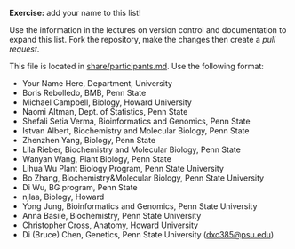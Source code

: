 **Exercise:** add your name to this list!

Use the information in the lectures on version control and documentation to expand this list.
Fork the repository, make the changes then create a *pull request*.

This file is located in [share/participants.md][url]. Use the following format:

* Your Name Here, Department, University
* Boris Rebolledo, BMB, Penn State
* Michael Campbell, Biology, Howard University
* Naomi Altman, Dept. of Statistics, Penn State
* Shefali Setia Verma, Bioinformatics and Genomics, Penn State
* Istvan Albert, Biochemistry and Molecular Biology, Penn State
* Zhenzhen Yang, Biology, Penn State
* Lila Rieber, Biochemistry and Molecular Biology, Penn State
* Wanyan Wang, Plant Biology, Penn State
* Lihua Wu Plant Biology Program, Penn State University
* Bo Zhang, Biochemistry&Molecular Biology, Penn State University
* Di Wu, BG program, Penn State
* njlaa, Biology, Howard
* Yong Jung, Bioinformatics and Genomics, Penn State University
* Anna Basile, Biochemistry, Penn State University 
* Christopher Cross, Anatomy, Howard University
* Di (Bruce) Chen, Genetics, Penn State University (dxc385@psu.edu)

[url]: https://github.com/biostars/bootcamp-central/blob/master/web/2016/share/participants.md
